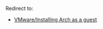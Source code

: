 Redirect to:

*   [VMware/Installing Arch as a guest](/index.php/VMware/Installing_Arch_as_a_guest "VMware/Installing Arch as a guest")